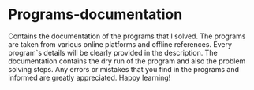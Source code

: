 # Programs-documentation
Contains the documentation of the programs that I solved.
The programs are taken from various online platforms and offline references.
Every program`s details will be clearly provided in the description.
The documentation contains the dry run of the program and also the problem solving steps.
Any errors or mistakes that you find in the programs and informed are greatly appreciated.
Happy learning!
